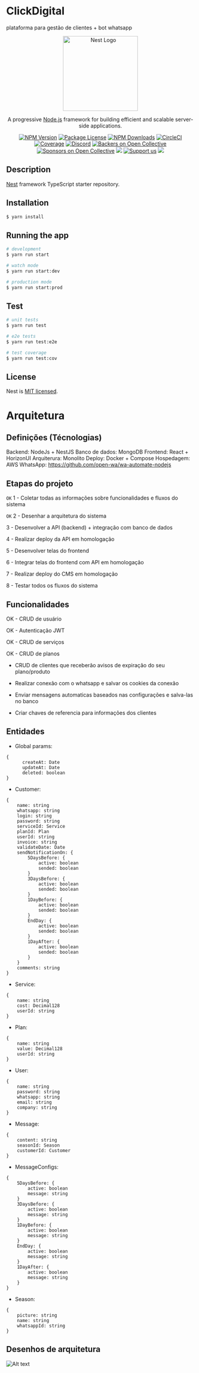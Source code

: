 # ClickDigital

plataforma para gestão de clientes + bot whatsapp

<p align="center">
  <a href="http://nestjs.com/" target="blank"><img src="https://nestjs.com/img/logo-small.svg" width="200" alt="Nest Logo" /></a>
</p>

[circleci-image]: https://img.shields.io/circleci/build/github/nestjs/nest/master?token=abc123def456
[circleci-url]: https://circleci.com/gh/nestjs/nest

  <p align="center">A progressive <a href="http://nodejs.org" target="_blank">Node.js</a> framework for building efficient and scalable server-side applications.</p>
    <p align="center">
<a href="https://www.npmjs.com/~nestjscore" target="_blank"><img src="https://img.shields.io/npm/v/@nestjs/core.svg" alt="NPM Version" /></a>
<a href="https://www.npmjs.com/~nestjscore" target="_blank"><img src="https://img.shields.io/npm/l/@nestjs/core.svg" alt="Package License" /></a>
<a href="https://www.npmjs.com/~nestjscore" target="_blank"><img src="https://img.shields.io/npm/dm/@nestjs/common.svg" alt="NPM Downloads" /></a>
<a href="https://circleci.com/gh/nestjs/nest" target="_blank"><img src="https://img.shields.io/circleci/build/github/nestjs/nest/master" alt="CircleCI" /></a>
<a href="https://coveralls.io/github/nestjs/nest?branch=master" target="_blank"><img src="https://coveralls.io/repos/github/nestjs/nest/badge.svg?branch=master#9" alt="Coverage" /></a>
<a href="https://discord.gg/G7Qnnhy" target="_blank"><img src="https://img.shields.io/badge/discord-online-brightgreen.svg" alt="Discord"/></a>
<a href="https://opencollective.com/nest#backer" target="_blank"><img src="https://opencollective.com/nest/backers/badge.svg" alt="Backers on Open Collective" /></a>
<a href="https://opencollective.com/nest#sponsor" target="_blank"><img src="https://opencollective.com/nest/sponsors/badge.svg" alt="Sponsors on Open Collective" /></a>
  <a href="https://paypal.me/kamilmysliwiec" target="_blank"><img src="https://img.shields.io/badge/Donate-PayPal-ff3f59.svg"/></a>
    <a href="https://opencollective.com/nest#sponsor"  target="_blank"><img src="https://img.shields.io/badge/Support%20us-Open%20Collective-41B883.svg" alt="Support us"></a>
  <a href="https://twitter.com/nestframework" target="_blank"><img src="https://img.shields.io/twitter/follow/nestframework.svg?style=social&label=Follow"></a>
</p>
  <!--[![Backers on Open Collective](https://opencollective.com/nest/backers/badge.svg)](https://opencollective.com/nest#backer)
  [![Sponsors on Open Collective](https://opencollective.com/nest/sponsors/badge.svg)](https://opencollective.com/nest#sponsor)-->

## Description

[Nest](https://github.com/nestjs/nest) framework TypeScript starter repository.

## Installation

```bash
$ yarn install
```

## Running the app

```bash
# development
$ yarn run start

# watch mode
$ yarn run start:dev

# production mode
$ yarn run start:prod
```

## Test

```bash
# unit tests
$ yarn run test

# e2e tests
$ yarn run test:e2e

# test coverage
$ yarn run test:cov
```

## License

Nest is [MIT licensed](LICENSE).

# Arquitetura

## Definições (Técnologias)

Backend: NodeJs + NestJS
Banco de dados: MongoDB
Frontend: React + HorizonUI
Arquiterura: Monolito
Deploy: Docker + Compose
Hospedagem: AWS
WhatsApp: https://github.com/open-wa/wa-automate-nodejs

## Etapas do projeto

`OK` 1 - Coletar todas as informações sobre funcionalidades e fluxos do sistema

`OK` 2 - Desenhar a arquitetura do sistema

3 - Desenvolver a API (backend) + integração com banco de dados

4 - Realizar deploy da API em homologação

5 - Desenvolver telas do frontend

6 - Integrar telas do frontend com API em homologação

7 - Realizar deploy do CMS em homologação

8 - Testar todos os fluxos do sistema

## Funcionalidades

OK - CRUD de usuário

OK - Autenticação JWT

OK - CRUD de serviços

OK - CRUD de planos

- CRUD de clientes que receberão avisos de expiração do seu plano/produto

- Realizar conexão com o whatsapp e salvar os cookies da conexão
- Enviar mensagens automaticas baseados nas configurações e salva-las no banco
- Criar chaves de referencia para informações dos clientes

## Entidades

- Global params:

```
{
      createAt: Date
      updateAt: Date
      deleted: boolean
}
```

- Customer:

```
{
    name: string
    whatsapp: string
    login: string
    password: string
    serviceId: Service
    planId: Plan
    userId: string
    invoice: string
    validateDate: Date
    sendNotificationOn: {
        5DaysBefore: {
            active: boolean
            sended: boolean
        }
        3DaysBefore: {
            active: boolean
            sended: boolean
        }
        1DayBefore: {
            active: boolean
            sended: boolean
        }
        EndDay: {
            active: boolean
            sended: boolean
        }
        1DayAfter: {
            active: boolean
            sended: boolean
        }
    }
    comments: string
}
```

- Service:

```
{
    name: string
    cost: Decimal128
    userId: string
}
```

- Plan:

```
{
    name: string
    value: Decimal128
    userId: string
}
```

- User:

```
{
    name: string
    password: string
    whatsapp: string
    email: string
    company: string
}
```

- Message:

```
{
    content: string
    seasonId: Season
    customerId: Customer
}
```

- MessageConfigs:

```
{
    5DaysBefore: {
        active: boolean
        message: string
    }
    3DaysBefore: {
        active: boolean
        message: string
    }
    1DayBefore: {
        active: boolean
        message: string
    }
    EndDay: {
        active: boolean
        message: string
    }
    1DayAfter: {
        active: boolean
        message: string
    }
}
```

- Season:

```
{
    picture: string
    name: string
    whatsappId: string
}
```

## Desenhos de arquitetura

![Alt text](images/image.png)

